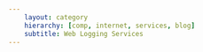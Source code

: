 ```yaml
---
    layout: category
    hierarchy: [comp, internet, services, blog]
    subtitle: Web Logging Services
---
```


